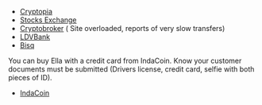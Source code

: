 <!-- TITLE: Supported Exchanges -->
<!-- SUBTITLE: A stable network with no premine and no dev fees -->

<div id="dapp-content">

* [Cryptopia](https://www.cryptopia.co.nz/Exchange?market=ELLA_BTC)
* [Stocks Exchange](https://app.stocks.exchange/en/basic-trade/pair/BTC/ELLA)
* [Cryptobroker](https://trade.cryptobroker.io/markets/ellabtc)  ( Site overloaded, reports of very slow transfers)
* [LDVBank](https://ldvbank.com/en-us/trading/)
* [Bisq](https://bisq.network/)

You can buy Ella with a credit card from IndaCoin.  Know your customer documents must be submitted (Drivers license, credit card, selfie with both pieces of ID).

* [IndaCoin](https://indacoin.com/)

</div>
